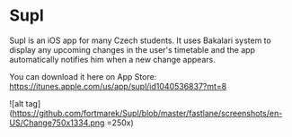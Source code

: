 # Supl

Supl is an iOS app for many Czech students. It uses Bakalari system to display any upcoming changes in the user's timetable 
and the app automatically notifies him when a new change appears.

You can download it here on App Store: https://itunes.apple.com/us/app/supl/id1040536837?mt=8

![alt tag](https://github.com/fortmarek/Supl/blob/master/fastlane/screenshots/en-US/Change750x1334.png =250x)
